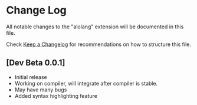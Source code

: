 # Change Log

All notable changes to the "alolang" extension will be documented in this file.

Check [Keep a Changelog](http://keepachangelog.com/) for recommendations on how to structure this file.

## [Dev Beta 0.0.1]

- Initial release
- Working on compiler, will integrate after compiler is stable.
- May have many bugs
- Added syntax highlighting feature